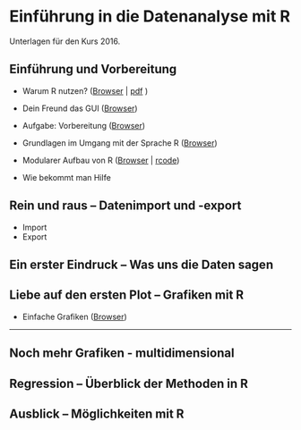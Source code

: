 Einführung in die Datenanalyse mit R
===================

Unterlagen für den Kurs 2016.

## Einführung und Vorbereitung

- Warum R nutzen? ([Browser](https://github.com/Japhilko/IntroR/blob/master/2016/slides/WarumR.md) |  [pdf](https://github.com/Japhilko/IntroR/raw/master/2016/slides/WarumR.pdf) )

- Dein Freund das GUI ([Browser](https://github.com/Japhilko/IntroR/blob/master/2016/slides/FreundGUI.md))

- Aufgabe: Vorbereitung ([Browser](https://github.com/Japhilko/IntroR/blob/master/2016/tutorial/Aufgabe_Vorbereitung.md))


- Grundlagen im Umgang mit der Sprache R ([Browser](https://github.com/Japhilko/IntroR/blob/master/2016/slides/GrundlagenR.md))

- Modularer Aufbau von R ([Browser](https://github.com/Japhilko/IntroR/blob/master/2016/slides/ModularerAufbau.md) | [rcode](https://github.com/Japhilko/IntroR/blob/master/2016/rcode/InstallPackages.R))
- Wie bekommt man Hilfe

## Rein und raus – Datenimport und -export

- Import
- Export 

## Ein erster Eindruck – Was uns die Daten sagen

## Liebe auf den ersten Plot – Grafiken mit R	

- Einfache Grafiken ([Browser](https://github.com/Japhilko/IntroR/blob/master/2016/slides/EinfacheGrafiken.md))
-----------------------------------------

## Noch mehr Grafiken - multidimensional

## Regression – Überblick der Methoden in R

## Ausblick – Möglichkeiten mit R